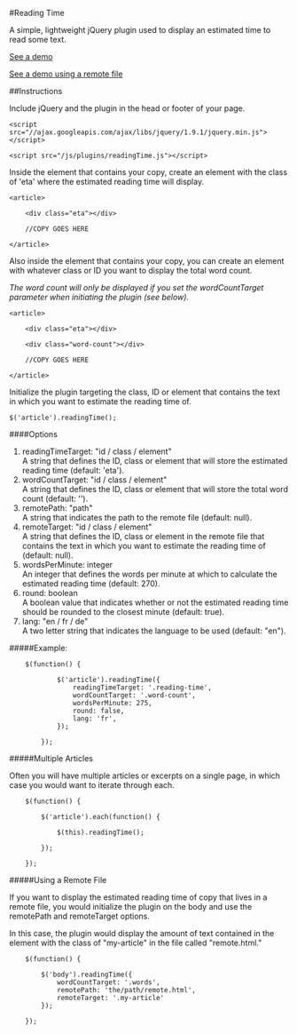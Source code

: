 #Reading Time

A simple, lightweight jQuery plugin used to display an estimated time to read some text.

<a href="http://michael-lynch.github.io/estimated-reading-time/" target="_blank">See a demo</a>

<a href="http://michael-lynch.github.io/estimated-reading-time/remote.html" target="_blank">See a demo using a remote file</a>

##Instructions

Include jQuery and the plugin in the head or footer of your page.

    <script src="//ajax.googleapis.com/ajax/libs/jquery/1.9.1/jquery.min.js"></script>
    
    <script src="/js/plugins/readingTime.js"></script>
    
Inside the element that contains your copy, create an element with the class of 'eta' where the estimated reading time will display.

	<article>
	
		<div class="eta"></div>
		
		//COPY GOES HERE
	
	</article>
	
Also inside the element that contains your copy, you can create an element with whatever class or ID you want to display the total word count.

<em>The word count will only be displayed if you set the wordCountTarget parameter when initiating the plugin (see below).</em>

	<article>
	
		<div class="eta"></div>
		
		<div class="word-count"></div>
		
		//COPY GOES HERE
	
	</article>
    
Initialize the plugin targeting the class, ID or element that contains the text in which you want to estimate the reading time of. 

	$('article').readingTime();
	
####Options

<ol>

<li>
readingTimeTarget: "id / class / element"
<br />A string that defines the ID, class or element that will store the estimated reading time (default: 'eta').
</li>

<li>wordCountTarget: "id / class / element"
<br />A string that defines the ID, class or element that will store the total word count (default: ''). 
</li>

<li>remotePath: "path"
<br />A string that indicates the path to the remote file (default: null).
</li>

<li>remoteTarget: "id / class / element"
<br />A string that defines the ID, class or element in the remote file that contains the text in which you want to estimate the reading time of (default: null).
</li>

<li>wordsPerMinute: integer
<br />An integer that defines the words per minute at which to calculate the estimated reading time (default: 270).
</li>

<li>round: boolean
<br />A boolean value that indicates whether or not the estimated reading time should be rounded to the closest minute (default: true).
</li>

<li>lang: "en / fr / de"
<br />A two letter string that indicates the language to be used (default: "en").
</li>

</ol>

#####Example:

		$(function() {
			
				$('article').readingTime({
					readingTimeTarget: '.reading-time',
					wordCountTarget: '.word-count',
					wordsPerMinute: 275,
					round: false,
					lang: 'fr',
				});
				
			});
			
			
#####Multiple Articles

Often you will have multiple articles or excerpts on a single page, in which case you would want to iterate through each.

		$(function() {
		
			$('article').each(function() {
			
				$(this).readingTime();
				
			});
				
		});


#####Using a Remote File

If you want to display the estimated reading time of copy that lives in a remote file, you would initialize the plugin on the body and use the remotePath and remoteTarget options.

In this case, the plugin would display the amount of text contained in the element with the class of "my-article" in the file called "remote.html."

		$(function() {
		
			$('body').readingTime({
				wordCountTarget: '.words',
				remotePath: 'the/path/remote.html',
				remoteTarget: '.my-article'
			});
			
		});